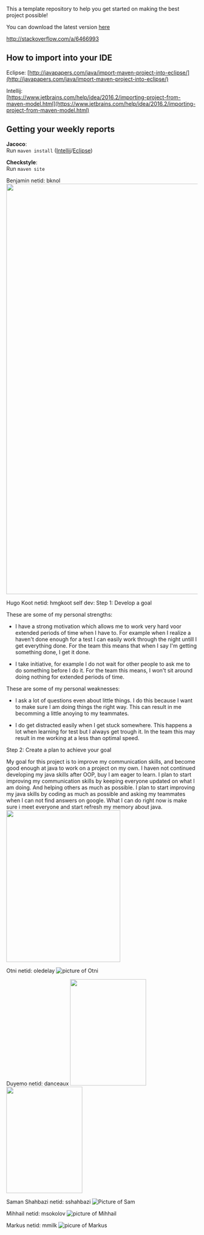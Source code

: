 This a template repository to help you get started on making the best project possible!

You can download the latest version [here](https://github.com/SERG-Delft/TI1216/releases)

http://stackoverflow.com/a/6466993

## How to import into your IDE

Eclipse:
[http://javapapers.com/java/import-maven-project-into-eclipse/](http://javapapers.com/java/import-maven-project-into-eclipse/)

Intellij:  
[https://www.jetbrains.com/help/idea/2016.2/importing-project-from-maven-model.html](https://www.jetbrains.com/help/idea/2016.2/importing-project-from-maven-model.html)

## Getting your weekly reports

**Jacoco**:  
Run `maven install` ([Intellij](https://www.jetbrains.com/help/idea/2016.3/getting-started-with-maven.html#execute_maven_goal)/[Eclipse](http://imgur.com/a/6q7pV))

**Checkstyle**:  
Run `maven site`

Benjamin netid: bknol 
<img src="https://i.imgur.com/udyAZdC.jpg" width="2220" height="1080">

Hugo Koot netid: hmgkoot 
self dev:
Step 1: Develop a goal

These are some of my personal strengths:
- I have a strong motivation which allows me to work very hard voor extended periods of time when I have to. 
For example when I realize a haven't done enough for a test I can easily work through the night untill I get everything done.
For the team this means that when I say I'm getting something done, I get it done.

- I take initiative, for example I do not wait for other people to ask me to do something before I do it.
For the team this means, I won't sit around doing nothing for extended periods of time.

These are some of my personal weaknesses:
- I ask a lot of questions even about little things. I do this because I want to make sure I am doing things the right way.
This can result in me becomming a little anoying to my teammates.

- I do get distracted easily when I get stuck somewhere. This happens a lot when learning for test but I always get trough it.
In the team this may result in me working at a less than optimal speed.

Step 2: Create a plan to achieve your goal

My goal for this project is to improve my communication skills, and become good enough at java to work on a project on my own.
I haven not continued developing my java skills after OOP, buy I am eager to learn. I plan to start improving my communication skills by keeping everyone updated on what I am doing.
And helping others as much as possible. 
I plan to start improving my java skills by coding as much as possible and asking my teammates when I can not find answers on google.
What I can do right now is make sure i meet everyone and start refresh my memory about java.
<img src="https://i.imgur.com/R2g981c.jpg" width="300" height="400">

Otni netid: oledelay
![picture of Otni](https://i.imgur.com/dpqDW2r.png)

Duyemo netid: danceaux 
<img src="https://i.imgur.com/5jUfmmG.jpg" width="200" height="280"><img src="https://i.imgur.com/rDIER3M.jpg" width="200" height ="280">

Saman Shahbazi netid: sshahbazi
![Picture of Sam](https://i.imgur.com/kuTXbXK.jpg)

Mihhail netid: msokolov
![picture of Mihhail](https://gitlab.ewi.tudelft.nl/uploads/-/system/user/avatar/1614/avatar.png?width=400)

Markus netid: mmilk
![picure of Markus](https://www.upload.ee/image/9573307/Max_dokumendifoto18-06-2015-12-49-56-11132.jpg)


